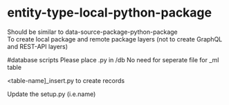 # entity-type-local-python-package
Should be similar to data-source-package-python-package<br>
To create local package and remote package layers (not to create GraphQL and REST-API layers)

#database scripts
Please place <table-name>.py in /db 
No need for seperate file for _ml table
  
<table-name]_insert.py to create records

Update the setup.py (i.e.name)

